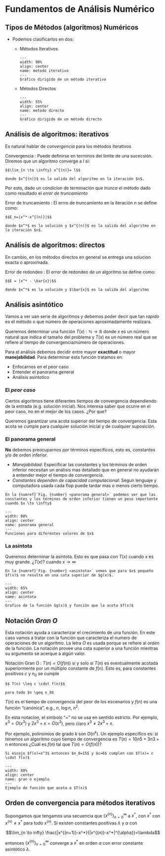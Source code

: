 # Fundamentos de Análisis Numérico

## Tipos de Métodos (algoritmos) Numéricos

- Podemos clasificarlos en dos:

  - Métodos Iterativos

    ```{figure} images/unidad1_metodo_iterativo.png
    ---
    width: 90%
    align: center
    name: metodo iterativo
    ---
    Gráfico dirigido de un método iterativo
    ```

  - Métodos Directos
    ```{figure} images/unidad1_metodo_directo.png
    ---
    width: 55%
    align: center
    name: metodo directo
    ---
    Gráfico dirigido de un método directo
    ```

## Análisis de algoritmos: iterativos

Es natural hablar de *convergencia* para los métodos iterativos

Convergencia
: Puede definirse en terminos del límite de una sucecsión. Diremos que un algoritmo converge a $l$ si:

    $$\lim_{n \to \infty} x^{(n)}= l$$

    donde $x^{(n)}$ es la salida del algoritmo en la iteración $n$.

Por esto, dado un condicion de terminación que *trunca* el método dado como resultado el *error de truncamiento*

Error de truncamiento
: El errro de truncamiento en la iteración $n$ se define como:

    $$E_n=|x^*-x^{(n)}|$$

    donde $x^*$ es la solución y $x^{(n)}$ es la salida del algoritmo en la iteración $n$.

## Análisis de algoritmos: directos

En cambio, en los métodos directos en general se entrega una solucion exacta o aproximada.

Error de redondeo
: El error de redondeo de un algoritmo se define como:

    $$E = |x^* - \bar{x}|$$

    donde $x^*$ es la solución y $\bar{x}$ es la salida del algoritmo


## Análisis asintótico

Vamos a ver uan serie de algoritmos y debemos poder decir que tan *rapido* es el método o que número de operaciones aproximadamente realizara.

Queremos determinar una función $T(x): \mathbb{N} \to \mathbb{R}$ donde $x$ es un número natural que indica el tamaño del problema y $T(x)$ es un número real que se refiere al tiempo de convergencia/número de operaciones.

Para el análisis debemos decidir entre mayor **exactitud** o mayor **manejabilidad**. Para determinar esta función tratamos en:

- Enfocarnos en el peor caso
- Entender el panorama general
- Análisis asintotico 

### El *peor caso*

Ciertos algoritmos tiene diferentes tiempos de convergencia dependiendo de la entrada (e.g. solución inicial). Nos interesa saber que ocurre en el peor caso, no en el mejor de los casos. ¿Por que?

Queremos garantizar una acota superior del tiempo de convergencia. Esta acota se cumple para cualquier solución inicial y de cualquier suposición.

### El panorama general

**No** debemos preocuparnos por términos específicos, esto es, constantes y/o de orden inferior.

- *Manejabilidad*: Especificar las constantes y los términos de orden inferior necesitan un análisis mas detallado que en general no ayudarán a entender mejor el tiempo de convergencia.
- *Constantes dependen de capacidad computacional*: Segun lenguaje y  computadora usada cada flop puede tardar mas o menos cierto tiempo.

```{margin}
En la {numref}`Fig. {number} <panorama general>` podemos ver que las constantes y los términos de orden inferior tienen un peso importante cuando $x \to \infty$
```

```{figure} images/unidad1_panorama_gen.png
---
width: 80%
align: center
name: panorama general
---
Funciones para diferentes valores de $x$
```


### La asíntota

Queremos determinar la asíntota. Esto es que pasa con $T(x)$ cuando $x$ es muy grande.
¿$T(x)$? cuando $x \to \infty$

```{margin}
En la {numref}`Fig. {number} <asintota>` vemos que para $x$ pequeño $f(x)$ no resulta en una cota superior de $g(x)$.
```

```{figure} images/unidad1_asintota.png
---
width: 65%
align: center
name: asintota
---
Grafico de la función $g(x)$ y función que la acota $f(x)$
```

## Notación *Gran O*

Esta notación ayuda a caracterizar el crecimiento de una función. En este caso vamos a tratar con la función que caracteriza el numero de operaciones de un algoritmo. La  letra $O$ es usada porque se refiere al *orden* de la función. La notación provee una cota superior a una función mientras su argumento se acerque a algún valor.


Notación Gran O
: $T(n) = O(f(n))$ si y solo si $T(n)$ es eventualmente acotada superiormente por un múltiplo constante de $f(n)$. Esto es, para constantes positivos $c$ y $n_0$ se cumple

    $$ T(n) \leq c \cdot f(n)$$

    para todo $n \geq n_0$

$T(n)$ es el tiempo de convergencia del peor de los escenarios y $f(n)$ es una función “canónica”, e.g., $n$, $\log n$, $n^2$.

En esta notacion, el simbolo “=” no se usa en sentido estricto. Por ejemplo, $x^3=O(x^3)$ y $2x^3+x=O(x^3)$, pero claro $x^3 \neq 2x^3+x$.

Por ejemplo, polinomios de grado $k$ son $O(n^k)$. 
Un ejemplo especifico es: si tenemos un algoritmo cuyo tiempo de convergencia es $T(n) = 10n5+3n3+n$ entonces ¿Cuál es $f(n)$ tal que $T(n)=O(f(n))$?

```{margin}
Si escojo $f(x)=x^3$ entonces $n_0=15$ y $c=6$ cumplen con $T(x)= c \cdot f(x)$
```

```{figure} images/unidad1_gran_o_ej.png
---
width: 80%
align: center
name: gran o ejemplo
---
Ejemplo de función que acota a $T(x)$
```


## Orden de convergencia para métodos iterativos

Supongamos que tengamos una secuencia que $\{x^{(n)}\}_{n=0}^{\infty}$ a $x^*$, con $x^*$ con $x^{(n)} \neq x^*$ para todo $x^{(n)}$. Si existen constantes positivas $\lambda$ y $\alpha$ con

$$\lim_{n \to infty} \frac{|x^{(n+1)}-x^*}{|x^{(n)}-x^*|^{\alpha}}=\lambda$$

entonces $\{x^{(n)}\}_{n=0}^{\infty}$ converge a $x^*$ en orden $\alpha$ con error constante asintótico $\lambda$.